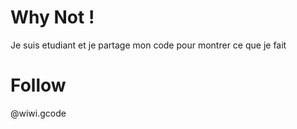 # Why Not !
Je suis etudiant et je partage mon code pour montrer ce que je fait

# Follow
@wiwi.gcode